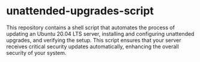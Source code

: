 # unattended-upgrades-script
This repository contains a shell script that automates the process of updating an Ubuntu 20.04 LTS server, installing and configuring unattended upgrades, and verifying the setup. This script ensures that your server receives critical security updates automatically, enhancing the overall security of your system.
